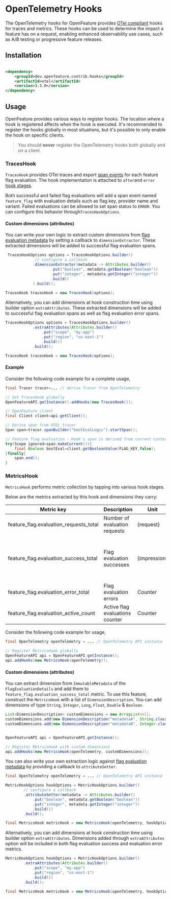 # OpenTelemetry Hooks

The OpenTelemetry hooks for OpenFeature provides [OTel compliant](https://github.com/open-telemetry/opentelemetry-specification/blob/main/specification/trace/semantic_conventions/feature-flags.md) hooks for traces and metrics.
These hooks can be used to determine the impact a feature has on a request, enabling enhanced observability use cases, such as A/B testing or progressive feature releases.

## Installation

<!-- x-release-please-start-version -->

```xml

<dependency>
    <groupId>dev.openfeature.contrib.hooks</groupId>
    <artifactId>otel</artifactId>
    <version>3.3.0</version>
</dependency>
```

<!-- x-release-please-end-version -->

## Usage

OpenFeature provides various ways to register hooks. The location _where_ a hook is registered affects _when_ the hook is executed.
It's recommended to register the hooks globally in most situations, but it's possible to only enable the hook on specific clients.

> You should **never** register the OpenTelemetry hooks both globally and on a client.

### TracesHook

`TracesHook` provides OTel traces and export [span events](https://opentelemetry.io/docs/concepts/signals/traces/#span-events) for each feature flag evaluation.
The hook implementation is attached to `after`and `error` [hook stages](https://github.com/open-feature/spec/blob/main/specification/sections/04-hooks.md#overview).

Both successful and failed flag evaluations will add a span event named `feature_flag` with evaluation details such as flag key, provider name and variant.
Failed evaluations can be allowed to set span status to `ERROR`. You can configure this behavior through`TracesHookOptions`.

#### Custom dimensions (attributes)

You can write your own logic to extract custom dimensions from [flag evaluation metadata](https://github.com/open-feature/spec/blob/main/specification/types.md#flag-metadata) by setting a callback to `dimensionExtractor`.
These extracted dimensions will be added to successful flag evaluation spans.

```java
 TracesHookOptions options = TracesHookOptions.builder()
             // configure a callback
            .dimensionExtractor(metadata -> Attributes.builder()
                    .put("boolean", metadata.getBoolean("boolean"))
                    .put("integer", metadata.getInteger("integer"))
                    .build()
            ).build();

TracesHook tracesHook = new TracesHook(options);
```

Alternatively, you can add dimensions at hook construction time using builder option `extraAttributes`.
These extracted dimensions will be added to successful flag evaluation spans as well as flag evaluation error spans.

```java
TracesHookOptions options = TracesHookOptions.builder()
            .extraAttributes(Attributes.builder()
                .put("scope", "my-app")
                .put("region", "us-east-1")
                .build())
            .build();

TracesHook tracesHook = new TracesHook(options);
```

#### Example

Consider the following code example for a complete usage,

```java
final Tracer tracer=... // derive Tracer from OpenTelemetry

// Set TracesHook globally
OpenFeatureAPI.getInstance().addHooks(new TracesHook());

// OpenFeature client
final Client client=api.getClient();

// Derive span from OTEL tracer
Span span=tracer.spanBuilder("boolEvalLogic").startSpan();

// Feature flag evaluation - Hook's span is derived from current context
try(Scope ignored=span.makeCurrent()){
    final Boolean boolEval=client.getBooleanValue(FLAG_KEY,false);
}finally{
    span.end();
}
```

### MetricsHook

`MetricsHook` performs metric collection by tapping into various hook stages.

Below are the metrics extracted by this hook and dimensions they carry:

| Metric key                             | Description                     | Unit         | Dimensions                                               |
|----------------------------------------|---------------------------------|--------------|----------------------------------------------------------|
| feature_flag.evaluation_requests_total | Number of evaluation requests   | {request}    | key & provider name                                      |
| feature_flag.evaluation_success_total  | Flag evaluation successes       | {impression} | key, provider name, reason, variant & custom dimensions* |
| feature_flag.evaluation_error_total    | Flag evaluation errors          | Counter      | key, provider name                                       |
| feature_flag.evaluation_active_count   | Active flag evaluations counter | Counter      | key                                                      |

Consider the following code example for usage,

```java
final OpenTelemetry openTelemetry = ... // OpenTelemetry API instance

// Register MetricsHook globally         
OpenFeatureAPI api = OpenFeatureAPI.getInstance();
api.addHooks(new MetricsHook(openTelemetry));
```

#### Custom dimensions (attributes)

You can extract dimension from `ImmutableMetadata` of the `FlagEvaluationDetails` and add them to `feature_flag.evaluation_success_total` metric.
To use this feature, construct the `MetricsHook` with a list of `DimensionDescription`. 
You can add dimensions of type `String`, `Integer`, `Long`, `Float`, `Double` & `Boolean`.

```java
List<DimensionDescription> customDimensions = new ArrayList<>();
customDimensions.add(new DimensionDescription("metadataA", String.class));
customDimensions.add(new DimensionDescription("metadataB", Integer.class));


OpenFeatureAPI api = OpenFeatureAPI.getInstance();

// Register MetricsHook with custom dimensions
api.addHooks(new MetricsHook(openTelemetry, customDimensions));
```

You can also write your own extraction logic against [flag evaluation metadata](https://github.com/open-feature/spec/blob/main/specification/types.md#flag-metadata) by providing a callback to `attributeSetter`.

```java
final OpenTelemetry openTelemetry = ... // OpenTelemetry API instance

MetricHookOptions hookOptions = MetricHookOptions.builder()
        // configure a callback
        .attributeSetter(metadata -> Attributes.builder()
            .put("boolean", metadata.getBoolean("boolean"))
            .put("integer", metadata.getInteger("integer"))
            .build())
        .build();

final MetricsHook metricHook = new MetricsHook(openTelemetry, hookOptions);
```
Alternatively, you can add dimensions at hook construction time using builder option `extraAttributes`.
Dimensions added through `extraAttributes` option will be included in both flag evaluation success and evaluation error metrics.

```java
MetricHookOptions hookOptions = MetricHookOptions.builder()
        .extraAttributes(Attributes.builder()
            .put("scope", "my-app")
            .put("region", "us-east-1")
            .build())
        .build();

final MetricsHook metricHook = new MetricsHook(openTelemetry, hookOptions);
```